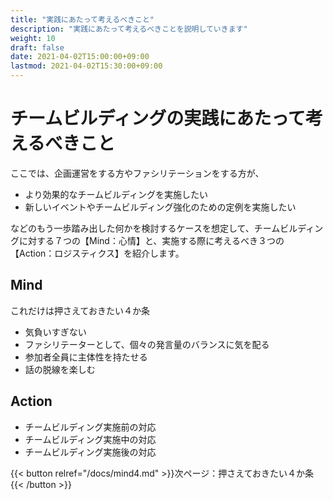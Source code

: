 ```yaml
---
title: "実践にあたって考えるべきこと"
description: "実践にあたって考えるべきことを説明していきます"
weight: 10
draft: false
date: 2021-04-02T15:00:00+09:00
lastmod: 2021-04-02T15:30:00+09:00
---
```


# チームビルディングの実践にあたって考えるべきこと


ここでは、企画運営をする方やファシリテーションをする方が、
- より効果的なチームビルディングを実施したい
- 新しいイベントやチームビルディング強化のための定例を実施したい

などのもう一歩踏み出した何かを検討するケースを想定して、チームビルディングに対する７つの【Mind：心情】と、実施する際に考えるべき３つの【Action：ロジスティクス】を紹介します。


## Mind

これだけは押さえておきたい４か条
- 気負いすぎない
- ファシリテーターとして、個々の発言量のバランスに気を配る
- 参加者全員に主体性を持たせる
- 話の脱線を楽しむ


## Action
- チームビルディング実施前の対応
- チームビルディング実施中の対応
- チームビルディング実施後の対応


{{< button relref="/docs/mind4.md" >}}次ページ：押さえておきたい４か条{{< /button >}}
